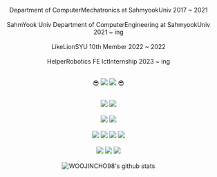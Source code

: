 
<div align="center">

Department of ComputerMechatronics at SahmyookUniv 2017 ~ 2021
  <br><br>
SahmYook Univ Department of ComputerEngineering at SahmyookUniv 2021 ~ ing
  <br><br>
LikeLionSYU 10th Member 2022 ~ 2022
  <br><br>
HelperRobotics FE IctInternship 2023 ~ ing
  <br><br>
  
😎 [![](https://img.shields.io/badge/Instagram-E4405F?style=for-the-badge&logo=Instagram&logoColor=white)](https://www.instagram.com/cioudi/) [![](https://img.shields.io/badge/Gmail-EA4335?style=for-the-badge&logo=Gmail&logoColor=white)](mailto:steamedbunwith@gmail.com) 😎
<br><br>
  
![](https://img.shields.io/badge/Python-3776AB?style=for-the-badge&logo=Python&logoColor=white) ![](https://img.shields.io/badge/Django-092E20?style=for-the-badge&logo=Django&logoColor=white) 
<br><br>
![](https://img.shields.io/badge/HTML5-E34F26?style=for-the-badge&logo=HTML5&logoColor=white) ![](https://img.shields.io/badge/Scss-CC6699?style=for-the-badge&logo=Sass&logoColor=white) 
<br><br>
![](https://img.shields.io/badge/JavaScript-F7DF1E?style=for-the-badge&logo=JavaScript&logoColor=white) ![](https://img.shields.io/badge/Node.js-339933?style=for-the-badge&logo=Node.js&logoColor=white) ![](https://img.shields.io/badge/Strapi-2F2E8B?style=for-the-badge&logo=Strapi&logoColor=white) ![](https://img.shields.io/badge/React-61DAFB?style=for-the-badge&logo=React&logoColor=black) 
<br><br>
![](https://img.shields.io/badge/Notion-000000?style=for-the-badge&logo=Notion&logoColor=white) ![](https://img.shields.io/badge/Figma-F24E1E?style=for-the-badge&logo=Figma&logoColor=white) ![](https://img.shields.io/badge/Github-black?style=for-the-badge&logo=Github&logoColor=white) 
<br><br>
![WOOJINCHO98's github stats](https://github-readme-stats.vercel.app/api?username=WOOJINCHO98&show_icons=true&theme=moltack)


</div>
